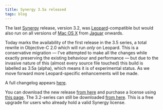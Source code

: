 ```yaml
---
title: Synergy 3.5a released
tags: blog
---
```


The last [Synergy](http://synergy.wincent.com) release, version 3.2, was [Leopard](http://www.wincent.com/knowledge-base/Leopard)-compatible but would also run on all versions of [Mac OS X](http://www.wincent.com/knowledge-base/Mac%20OS%20X) from [Jaguar](http://www.wincent.com/knowledge-base/Jaguar) onwards.

Today marks the availability of the first release in the 3.5 series, a total rewrite in Objective-C 2.0 which will run *only* on Leopard. This is a conservative migration — I've attempted to make all the changes while exactly preserving the existing behaviour and performance — but due to the invasive nature of this (almost every source file touched) this build is labelled as 3.5a (alpha), which means it is of experimental status. As we move forward more Leopard-specific enhancements will be made.

A full changelog appears [here](http://www.wincent.com/a/products/synergy-classic/history/#3.5a).

You can download the new release [from here](http://www.wincent.com/download.php?item=SynergyBeta.dmg) and purchase a license using [this page](https://secure.wincent.com/a/products/synergy-classic/purchase/). The 3.2-series can still be downloaded [from here](http://www.wincent.com/download.php?item=SynergyJaguar.dmg). This is a free upgrade for users who already hold a valid Synergy license.
